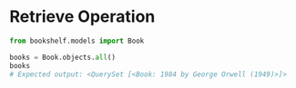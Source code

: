 # Retrieve Operation

```python
from bookshelf.models import Book

books = Book.objects.all()
books
# Expected output: <QuerySet [<Book: 1984 by George Orwell (1949)>]>
```
